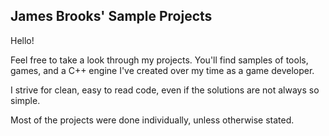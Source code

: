 ## James Brooks' Sample Projects

Hello!

Feel free to take a look through my projects. You'll find samples of tools, games, and a C++ engine I've created over my time as a game developer.

I strive for clean, easy to read code, even if the solutions are not always so simple.

Most of the projects were done individually, unless otherwise stated.
